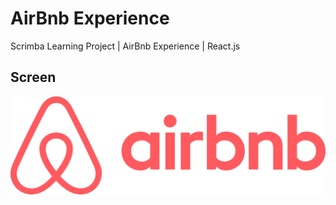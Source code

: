 # AirBnb Experience 
Scrimba Learning Project | AirBnb Experience | React.js

## Screen

![Home Page](/public/images/airbnb-logo.png)
